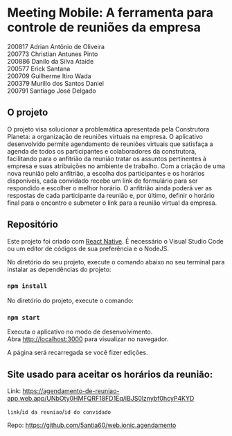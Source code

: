 
# Meeting Mobile: A ferramenta para controle de reuniões da empresa

200817	Adrian Antônio de Oliveira <br>
200773	Christian Antunes Pinto <br>
200886	Danilo da Silva Ataide <br>
200577	Erick Santana <br>
200709	Guilherme Itiro Wada <br>
200379	Murillo dos Santos Daniel <br>
200791	Santiago José Delgado <br>

## O projeto

O projeto visa solucionar a problemática apresentada pela Construtora Planeta: a organização de reuniões virtuais na empresa. O aplicativo desenvolvido permite agendamento de reuniões virtuais que satisfaça a agenda de todos os participantes e colaboradores da construtora, facilitando para o anfitrião da reunião tratar os assuntos pertinentes à empresa e suas atribuições no ambiente de trabalho. Com a criação de uma nova reunião pelo anfitrião, a escolha dos participantes e os horários disponíveis, cada convidado recebe um link de formulário para ser respondido e escolher o melhor horário. O anfitrião ainda poderá ver as respostas de cada participante da reunião e, por último, definir o horário final para o encontro e submeter o link para a reunião virtual da empresa.

## Repositório

Este projeto foi criado com [React Native](https://reactnative.dev/).
É necessário o Visual Studio Code ou um editor de códigos de sua preferência e o NodeJS. 

No diretório do seu projeto, execute o comando abaixo no seu terminal para instalar as dependências do projeto:

### `npm install`

No diretório do projeto, execute o comando:

### `npm start`

Executa o aplicativo no modo de desenvolvimento.<br>
Abra [http://localhost:3000](http://localhost:19006/) para visualizar no navegador.

A página será recarregada se você fizer edições.<br>

## Site usado para aceitar os horários da reunião:
Link: https://agendamento-de-reuniao-app.web.app/UNbOty0HMFQRF18FD1Eq/iBJS0lznybf0hcyP4KYD


`link`/`id da reuniao`/`id do convidado`

Repo: https://github.com/5antia60/web.ionic.agendamento


